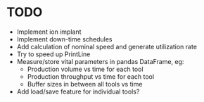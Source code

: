 TODO
====

- Implement ion implant
- Implement down-time schedules
- Add calculation of nominal speed and generate utilization rate
- Try to speed up PrintLine
- Measure/store vital parameters in pandas DataFrame, eg:
  - Production volume vs time for each tool
  - Production throughput vs time for each tool
  - Buffer sizes in between all tools vs time
- Add load/save feature for individual tools?
